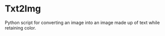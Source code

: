 # Txt2Img
Python script for converting an image into an image made up of text while retaining color.
